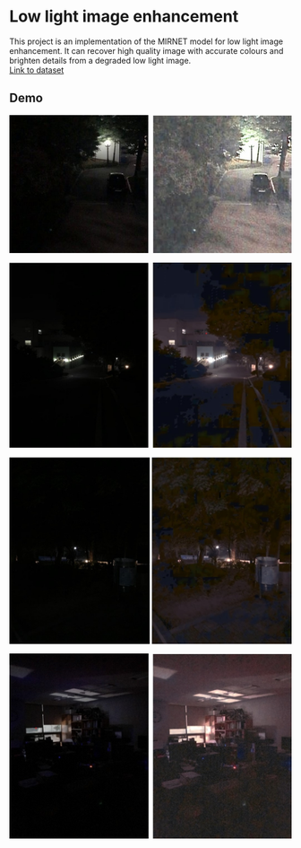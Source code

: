 
# Low light image enhancement

This project is an implementation of the MIRNET model for low light image enhancement. It can recover high quality image with accurate colours and brighten details from a degraded low light image.  
[Link to dataset](https://daooshee.github.io/BMVC2018website/) 



## Demo

![](https://github.com/jairajmahadev/Low-light-image-enhancement/blob/main/demo%20images/demo.jpg)

![](https://github.com/jairajmahadev/Low-light-image-enhancement/blob/main/demo%20images/demo2.jpg)

![](https://github.com/jairajmahadev/Low-light-image-enhancement/blob/main/demo%20images/demo3%20.jpg)

![](https://github.com/jairajmahadev/Low-light-image-enhancement/blob/main/demo%20images/demo4.jpg)

